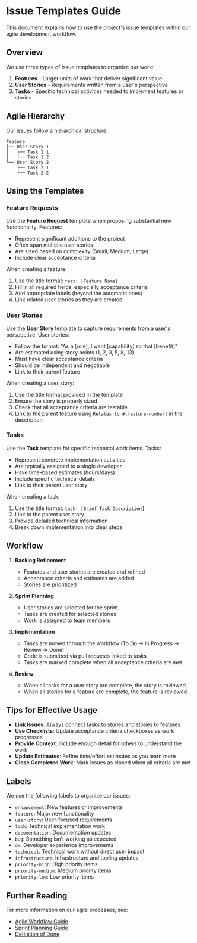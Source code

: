# Issue Templates Guide

This document explains how to use the project's issue templates within our agile
development workflow.

## Overview

We use three types of issue templates to organize our work:

1. **Features** - Larger units of work that deliver significant value
2. **User Stories** - Requirements written from a user's perspective
3. **Tasks** - Specific technical activities needed to implement features or
   stories

## Agile Hierarchy

Our issues follow a hierarchical structure:

```
Feature
├── User Story 1
│   ├── Task 1.1
│   └── Task 1.2
└── User Story 2
    ├── Task 2.1
    └── Task 2.2
```

## Using the Templates

### Feature Requests

Use the **Feature Request** template when proposing substantial new
functionality. Features:

- Represent significant additions to the project
- Often span multiple user stories
- Are sized based on complexity (Small, Medium, Large)
- Include clear acceptance criteria

When creating a feature:

1. Use the title format: `feat: [Feature Name]`
2. Fill in all required fields, especially acceptance criteria
3. Add appropriate labels (beyond the automatic ones)
4. Link related user stories as they are created

### User Stories

Use the **User Story** template to capture requirements from a user's
perspective. User stories:

- Follow the format: "As a [role], I want [capability] so that [benefit]"
- Are estimated using story points (1, 2, 3, 5, 8, 13)
- Must have clear acceptance criteria
- Should be independent and negotiable
- Link to their parent feature

When creating a user story:

1. Use the title format provided in the template
2. Ensure the story is properly sized
3. Check that all acceptance criteria are testable
4. Link to the parent feature using `Relates to #[feature-number]` in the
   description

### Tasks

Use the **Task** template for specific technical work items. Tasks:

- Represent concrete implementation activities
- Are typically assigned to a single developer
- Have time-based estimates (hours/days)
- Include specific technical details
- Link to their parent user story

When creating a task:

1. Use the title format: `task: [Brief Task Description]`
2. Link to the parent user story
3. Provide detailed technical information
4. Break down implementation into clear steps

## Workflow

1. **Backlog Refinement**
   - Features and user stories are created and refined
   - Acceptance criteria and estimates are added
   - Stories are prioritized

2. **Sprint Planning**
   - User stories are selected for the sprint
   - Tasks are created for selected stories
   - Work is assigned to team members

3. **Implementation**
   - Tasks are moved through the workflow (To Do → In Progress → Review → Done)
   - Code is submitted via pull requests linked to tasks
   - Tasks are marked complete when all acceptance criteria are met

4. **Review**
   - When all tasks for a user story are complete, the story is reviewed
   - When all stories for a feature are complete, the feature is reviewed

## Tips for Effective Usage

- **Link Issues**: Always connect tasks to stories and stories to features
- **Use Checklists**: Update acceptance criteria checkboxes as work progresses
- **Provide Context**: Include enough detail for others to understand the work
- **Update Estimates**: Refine time/effort estimates as you learn more
- **Close Completed Work**: Mark issues as closed when all criteria are met

## Labels

We use the following labels to organize our issues:

- `enhancement`: New features or improvements
- `feature`: Major new functionality
- `user-story`: User-focused requirements
- `task`: Technical implementation work
- `documentation`: Documentation updates
- `bug`: Something isn't working as expected
- `dx`: Developer experience improvements
- `technical`: Technical work without direct user impact
- `infrastructure`: Infrastructure and tooling updates
- `priority-high`: High priority items
- `priority-medium`: Medium priority items
- `priority-low`: Low priority items

## Further Reading

For more information on our agile processes, see:

- [Agile Workflow Guide](./workflow.md)
- [Sprint Planning Guide](./sprint-planning.md)
- [Definition of Done](./definition-of-done.md)
